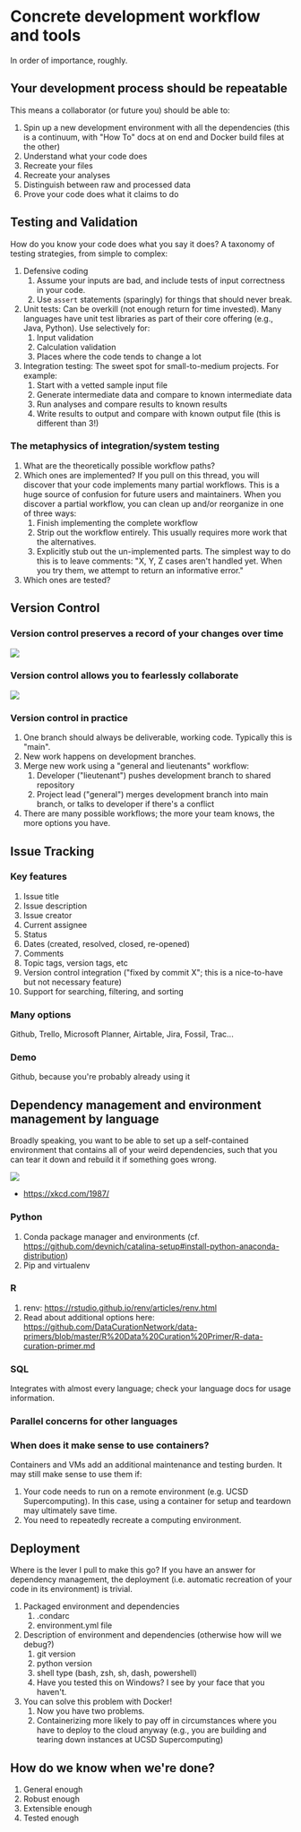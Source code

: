# Concrete development workflow and tools

In order of importance, roughly.

## Your development process should be repeatable

This means a collaborator (or future you) should be able to:

1.  Spin up a new development environment with all the dependencies (this is a continuum, with \"How To\" docs at on end and Docker build files at the other)
2.  Understand what your code does
3.  Recreate your files
4.  Recreate your analyses
5.  Distinguish between raw and processed data
6.  Prove your code does what it claims to do

## Testing and Validation

How do you know your code does what you say it does? A taxonomy of testing strategies, from simple to complex:

1.  Defensive coding
    1.  Assume your inputs are bad, and include tests of input correctness in your code.
    2.  Use `assert` statements (sparingly) for things that should never break.
2.  Unit tests: Can be overkill (not enough return for time invested). Many languages have unit test libraries as part of their core offering (e.g., Java, Python). Use selectively for:
    1.  Input validation
    2.  Calculation validation
    3.  Places where the code tends to change a lot
3.  Integration testing: The sweet spot for small-to-medium projects. For example:
    1.  Start with a vetted sample input file
    2.  Generate intermediate data and compare to known intermediate data
    3.  Run analyses and compare results to known results
    4.  Write results to output and compare with known output file (this is different than 3!)

### The metaphysics of integration/system testing

1.  What are the theoretically possible workflow paths?
2.  Which ones are implemented? If you pull on this thread, you will discover that your code implements many partial workflows. This is a huge source of confusion for future users and maintainers. When you discover a partial workflow, you can clean up and/or reorganize in one of three ways:
    1.  Finish implementing the complete workflow
    2.  Strip out the workflow entirely. This usually requires more work that the alternatives.
    3.  Explicitly stub out the un-implemented parts. The simplest way to do this is to leave comments: \"X, Y, Z cases aren\'t handled yet. When you try them, we attempt to return an informative error.\"
3.  Which ones are tested?

## Version Control

### Version control preserves a record of your changes over time

![](files/snapshots.png)

### Version control allows you to fearlessly collaborate

![](files/branch-merge.png)

### Version control in practice

1.  One branch should always be deliverable, working code. Typically this is \"main\".
2.  New work happens on development branches.
3.  Merge new work using a \"general and lieutenants\" workflow:
    1.  Developer (\"lieutenant\") pushes development branch to shared repository
    2.  Project lead (\"general\") merges development branch into main branch, or talks to developer if there\'s a conflict
4.  There are many possible workflows; the more your team knows, the more options you have.

## Issue Tracking

### Key features

1.  Issue title
2.  Issue description
3.  Issue creator
4.  Current assignee
5.  Status
6.  Dates (created, resolved, closed, re-opened)
7.  Comments
8.  Topic tags, version tags, etc
9.  Version control integration (\"fixed by commit X\"; this is a nice-to-have but not necessary feature)
10. Support for searching, filtering, and sorting

### Many options

Github, Trello, Microsoft Planner, Airtable, Jira, Fossil, Trac...

### Demo

Github, because you\'re probably already using it

## Dependency management and environment management by language

Broadly speaking, you want to be able to set up a self-contained environment that contains all of your weird dependencies, such that you can tear it down and rebuild it if something goes wrong.

![](files/python_environment_2x.png)

-   <https://xkcd.com/1987/>

### Python

1.  Conda package manager and environments (cf. <https://github.com/devnich/catalina-setup#install-python-anaconda-distribution>)
2.  Pip and virtualenv

### R

1.  renv: <https://rstudio.github.io/renv/articles/renv.html>
2.  Read about additional options here: <https://github.com/DataCurationNetwork/data-primers/blob/master/R%20Data%20Curation%20Primer/R-data-curation-primer.md>

### SQL

Integrates with almost every language; check your language docs for usage information.

### Parallel concerns for other languages

### When does it make sense to use containers?

Containers and VMs add an additional maintenance and testing burden. It may still make sense to use them if:

1.  Your code needs to run on a remote environment (e.g. UCSD Supercomputing). In this case, using a container for setup and teardown may ultimately save time.
2.  You need to repeatedly recreate a computing environment.

## Deployment

Where is the lever I pull to make this go? If you have an answer for dependency management, the deployment (i.e. automatic recreation of your code in its environment) is trivial.

1.  Packaged environment and dependencies
    1.  .condarc
    2.  environment.yml file
2.  Description of environment and dependencies (otherwise how will we debug?)
    1.  git version
    2.  python version
    3.  shell type (bash, zsh, sh, dash, powershell)
    4.  Have you tested this on Windows? I see by your face that you haven\'t.
3.  You can solve this problem with Docker!
    1.  Now you have two problems.
    2.  Containerizing more likely to pay off in circumstances where you have to deploy to the cloud anyway (e.g., you are building and tearing down instances at UCSD Supercomputing)

## How do we know when we\'re done?

1.  General enough
2.  Robust enough
3.  Extensible enough
4.  Tested enough
